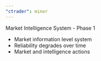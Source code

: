 ```yaml
---
"ctrader": minor
---
```


Market Intelligence System - Phase 1

- Market information level system
- Reliability degrades over time
- Market and intelligence actions
